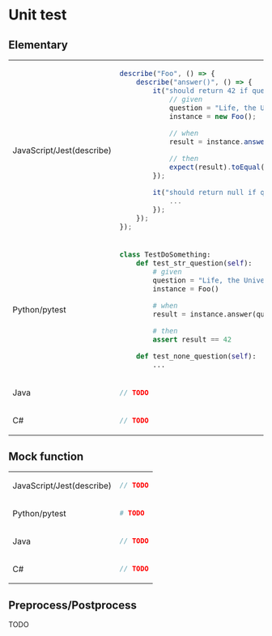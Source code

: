 # Unit test
## Elementary
<table><tbody>
<tr><td valign="middle">JavaScript/Jest(describe)</td><td>

```js
describe("Foo", () => {
    describe("answer()", () => {
        it("should return 42 if question is string", () => {
            // given
            question = "Life, the Universe, and Everything";
            instance = new Foo();

            // when
            result = instance.answer(question);

            // then
            expect(result).toEqual(42);
        });

        it("should return null if question is null", () => {
            ...
        });
    });
});
```
</td></tr>

<tr><td valign="middle">Python/pytest</td><td>

```python
class TestDoSomething:
    def test_str_question(self):
        # given
        question = "Life, the Universe, and Everything"
        instance = Foo()

        # when
        result = instance.answer(question)

        # then
        assert result == 42

    def test_none_question(self):
        ...
```
</td></tr>

<tr><td valign="middle">Java</td><td>

```java
// TODO
```
</td></tr>
<tr><td valign="middle">C#</td><td>

```c#
// TODO
```
</td></tr>
</tbody></table>


## Mock function
<table><tbody>
<tr><td valign="middle">JavaScript/Jest(describe)</td><td>

```js
// TODO
```
</td></tr>

<tr><td valign="middle">Python/pytest</td><td>

```python
# TODO
```
</td></tr>

<tr><td valign="middle">Java</td><td>

```java
// TODO
```
</td></tr>
<tr><td valign="middle">C#</td><td>

```c#
// TODO
```
</td></tr>
</tbody></table>


## Preprocess/Postprocess
TODO


